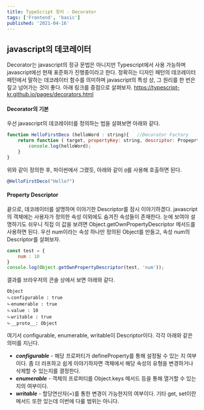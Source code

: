 ```yaml
---
title: TypeScript 정리 - Decorator
tags: ['Frontend', 'basic']
published: '2021-04-16'
---
```

## javascript의 데코레이터
Decorator는 javascript의 정규 문법은 아니지만 Typescript에서 사용 가능하며 javascript에선 현재 표준화가 진행중이라고 한다. 정확히는 디자인 패턴의 데코레이터 패턴에서 말하는 데코레이터 함수를 의미하며 javascript의 특성 상, 그 원리를 한 번은 짚고 넘어가는 것이 좋다. 아래 링크를 중점으로 살펴보자.
https://typescript-kr.github.io/pages/decorators.html

#### Decorator의 기본
우선 javascript의 데코레이터를 정의하는 법을 살펴보면 아래와 같다.
```javascript
function HelloFirstDeco (helloWord : string){	//Decorator Factory
	return function ( target, propertyKey: string, descriptor: PropeprtyDescriptor) { //Decorator
		console.log(helloWord);
	}
}
```
위와 같이 정의한 후, 파이썬에서 그랬듯, 아래와 같이 ```@```를 사용해 호출하면 된다.
```javascript
@HelloFirstDeco("Hello?")
```



#### Property Descriptor
끝으로, 데코레이터를 설명하며 이야기한 Descriptor를 잠시 이야기하겠다. javascript의 객체에는 사용자가 정의한 속성 이외에도 숨겨진 속성들이 존재한다. 눈에 보여야 설명하기도 쉬우니 직접 이 값을 보려면 Object.getOwnPropertyDescriptor 메서드를 사용하면 된다. 우선 num이라는 속성 하나만 정의된 Object를 만들고, 속성 num의 Descriptor를 살펴보자.
```javascript
const test = {
	num : 10
}
console.log(Object.getOwnPropertyDescriptor(test, 'num'));
```
결과를 브라우저의 콘솔 상에서 보면 아래와 같다.
```
Object
ㄴconfigurable : true
ㄴenumerable : true
ㄴvalue : 10
ㄴwritable : true
ㄴ__proto__: Object
```
여기서 configurable, enumerable, writable이 Descriptor이다. 각각 아래와 같은 의미를 지닌다.
+ ***configurable*** - 해당 프로퍼티가 defineProperty를 통해 설정될 수 있는 지 여부이다. 좀 더 러프하고 쉽게 이야기하자면 객체에서 해당 속성의 유형을 변경하거나 삭제할 수 있는지를 결정한다.
+ ***enumerable*** - 객체의 프로퍼티를 Object.keys 메서드 등을 통해 열거할 수 있는 지의 여부이다.
+ ***writable*** - 할당연산자(=)를 통한 변경이 가능한지의 여부이다.
기타 get, set이란 메서드 또한 있는데 이번에 다룰 범위는 아니다.
